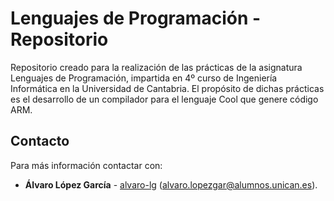 # Lenguajes de Programación - Repositorio

Repositorio creado para la realización de las prácticas de la asignatura Lenguajes de Programación, impartida en 4º curso de Ingeniería Informática en la Universidad de Cantabria. El propósito de dichas prácticas es el desarrollo de un compilador para el lenguaje Cool que genere código ARM.

## Contacto

Para más información contactar con:
* **Álvaro López García** - [alvaro-lg](https://github.com/alvaro-lg) ([alvaro.lopezgar@alumnos.unican.es](mailto:alvaro.lopezgar@alumnos.unican.es)).

